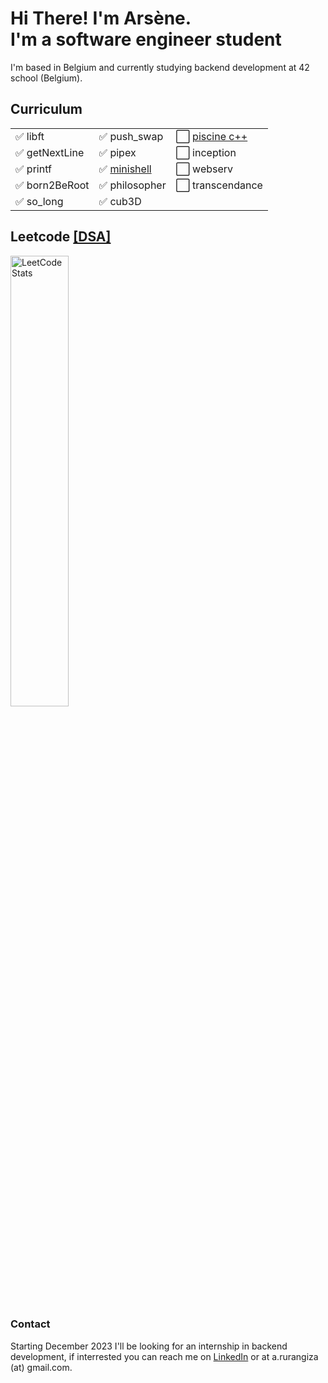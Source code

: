 # Hi There! I'm Arsène.<br>I'm a software engineer student<br>
I'm based in Belgium and currently studying backend development at 42 school (Belgium).

## Curriculum
||||
| -- | -- | -- |
| ✅ libft       | ✅ push_swap   | ⬜ [piscine c++](https://github.com/arurangi/piscine-cpp)     |
| ✅ getNextLine | ✅ pipex       | ⬜ inception       |
| ✅ printf      | ✅ [minishell](https://github.com/arurangi/minishell)   | ⬜ webserv |
| ✅ born2BeRoot | ✅ philosopher | ⬜ transcendance|
| ✅ so_long     | ✅ cub3D       | |

## Leetcode [[DSA]](https://github.com/arurangi/dsa)
<div style="width: 100%; overflow: hidden;">
    <img src="https://leetcard.jacoblin.cool/rurangiza?theme=light&font=Tiro%20Kannada" alt="LeetCode Stats" style="width: 43%;">
</div>

### Contact
Starting December 2023 I'll be looking for an internship in backend development, if interrested you can reach me on [LinkedIn](https://www.linkedin.com/in/arsenerurangiza/) or at a.rurangiza (at) gmail.com.
